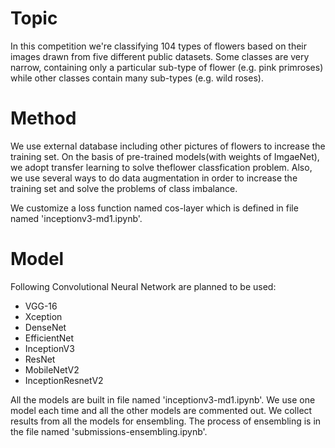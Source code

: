 # Topic

In this competition we're classifying 104 types of flowers based on their images drawn from five different public datasets.
Some classes are very narrow, containing only a particular sub-type of flower (e.g. pink primroses) while other classes contain many sub-types (e.g. wild roses).

# Method

We use external database including other pictures of flowers to increase the training set. On the basis of pre-trained models(with weights of ImgaeNet),
we adopt transfer learning to solve theflower classfication problem. Also, we use several ways to do data augmentation in order to increase the training set and 
solve the problems of class imbalance. 

We customize a loss function named cos-layer which is defined in file named 'inceptionv3-md1.ipynb'.

# Model

Following Convolutional Neural Network are planned to be used:

-	VGG-16
-	Xception
-	DenseNet
-	EfficientNet
-	InceptionV3
-	ResNet
-	MobileNetV2
-	InceptionResnetV2

All the models are built in file named 'inceptionv3-md1.ipynb'. We use one model each time and all the other models are commented out. We collect results from
all the models for ensembling. The process of ensembling is in the file named 'submissions-ensembling.ipynb'.

